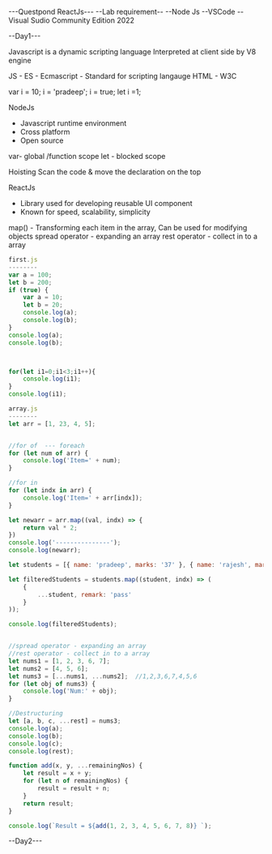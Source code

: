 ---Questpond ReactJs---
--Lab requirement--
--Node Js
--VSCode
--Visual Sudio Community Edition 2022

--Day1---

Javascript is a dynamic scripting language
Interpreted at client side by V8 engine

JS - ES - Ecmascript  - Standard for scripting langauge
HTML - W3C

var i = 10;
i = 'pradeep';
i = true;
let i =1;

NodeJs
- Javascript runtime environment 
- Cross platform
- Open source

var- global /function scope
let - blocked scope

Hoisting
Scan the code & move the declaration on the top

ReactJs
- Library used for developing reusable UI component
- Known for speed, scalability, simplicity

map() - Transforming each item in the array,  Can be used for modifying objects
spread operator - expanding an array
rest operator - collect in to a array
```javascript
first.js
--------
var a = 100;
let b = 200;
if (true) {
    var a = 10;
    let b = 20;
    console.log(a);
    console.log(b);
}
console.log(a);
console.log(b);



for(let i1=0;i1<3;i1++){
    console.log(i1);
}
console.log(i1);
```
```javascript
array.js
--------
let arr = [1, 23, 4, 5];


//for of  --- foreach
for (let num of arr) {
    console.log('Item=' + num);
}

//for in
for (let indx in arr) {
    console.log('Item=' + arr[indx]);
}

let newarr = arr.map((val, indx) => {
    return val * 2;
})
console.log('---------------');
console.log(newarr);

let students = [{ name: 'pradeep', marks: '37' }, { name: 'rajesh', marks: '35' }];

let filteredStudents = students.map((student, indx) => (
    {
        ...student, remark: 'pass'
    }
));

console.log(filteredStudents);


//spread operator - expanding an array
//rest operator - collect in to a array
let nums1 = [1, 2, 3, 6, 7];
let nums2 = [4, 5, 6];
let nums3 = [...nums1, ...nums2];  //1,2,3,6,7,4,5,6
for (let obj of nums3) {
    console.log('Num:' + obj);
}

//Destructuring
let [a, b, c, ...rest] = nums3;
console.log(a);
console.log(b);
console.log(c);
console.log(rest);

function add(x, y, ...remainingNos) {
    let result = x + y;
    for (let n of remainingNos) {
        result = result + n;
    }
    return result;
}

console.log(`Result = ${add(1, 2, 3, 4, 5, 6, 7, 8)} `);
```

--Day2---
